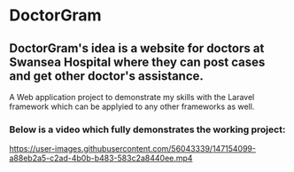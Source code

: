 # DoctorGram 
## DoctorGram's idea is a website for doctors at Swansea Hospital where they can post cases and get other doctor's assistance.
A Web application project to demonstrate my skills with the Laravel framework which can be applyied to any other frameworks as well.


### Below is a video which fully demonstrates the working project:
https://user-images.githubusercontent.com/56043339/147154099-a88eb2a5-c2ad-4b0b-b483-583c2a8440ee.mp4
